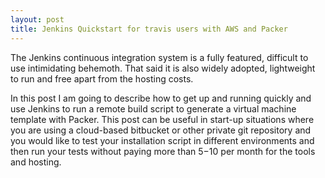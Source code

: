 ```yaml
---
layout: post
title: Jenkins Quickstart for travis users with AWS and Packer
---
```


The Jenkins continuous integration system is a fully featured, difficult to use intimidating behemoth. That said it is also widely adopted, lightweight to run and free apart from the hosting costs.

In this post I am going to describe how to get up and running quickly and use Jenkins to run a remote build script to generate a virtual machine template with Packer. This post can be useful in start-up situations where you are using a cloud-based bitbucket or other private git repository and you would like to test your installation script in different environments and then run your tests without paying more than $5-$10 per month for the tools and hosting.



